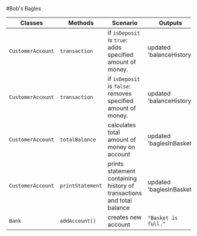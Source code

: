 #Bob's Bagles


| Classes           | Methods           | Scenario                                                              | Outputs                  |
|-------------------|-------------------|-----------------------------------------------------------------------|--------------------------|
| `CustomerAccount` | `transaction `    | if `isDeposit` is `true`: adds specified amount of money.             | updated 'balanceHistory' |
| `CustomerAccount` | `transaction `    | if `isDeposit` is `false`: removes specified amount of money.         | updated 'balanceHistory' |
| `CustomerAccount` | `totalBalance`    | calculates total amount of money on account                           | updated 'baglesInBasket' |
| `CustomerAccount` | `printStatement`  | prints statement containing history of transactions and total balance | updated 'baglesInBasket' |
| `Bank`            | `addAccount()`    | creates new account                                                   | `"Basket is full."`      |